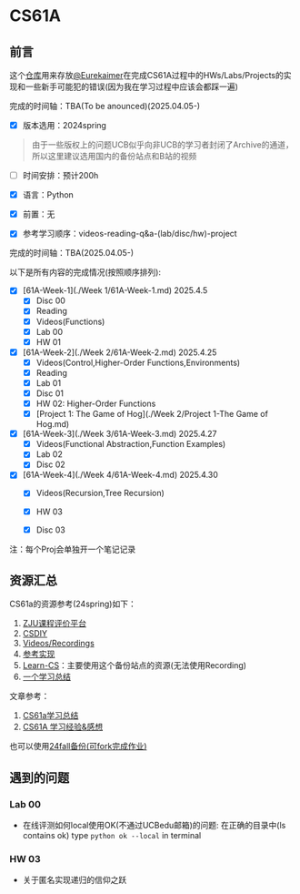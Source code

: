 # CS61A


## 前言

这个[仓库](https://github.com/Eurekaimer/CS61a)用来存放[@Eurekaimer](https://github.com/Eurekaimer)在完成CS61A过程中的HWs/Labs/Projects的实现和一些新手可能犯的错误(因为我在学习过程中应该会都踩一遍)


完成的时间轴：TBA(To be anounced)(2025.04.05-)


- [x] 版本选用：2024spring

> 由于一些版权上的问题UCB似乎向非UCB的学习者封闭了Archive的通道，所以这里建议选用国内的备份站点和B站的视频

- [ ] 时间安排：预计200h

- [x] 语言：Python

- [x] 前置：无

- [x] 参考学习顺序：videos-reading-q&a-(lab/disc/hw)-project

  

完成的时间轴：TBA(2025.04.05-)

以下是所有内容的完成情况(按照顺序排列):

- [x] [61A-Week-1](./Week 1/61A-Week-1.md) 2025.4.5
	- [x] Disc 00
	- [x] Reading
	- [x] Videos(Functions)
	- [x] Lab 00
	- [x] HW 01
- [x] [61A-Week-2](./Week 2/61A-Week-2.md) 2025.4.25
	- [x] Videos(Control,Higher-Order Functions,Environments)
	- [x] Reading
	- [x] Lab 01
	- [x] Disc 01
	- [x] HW 02: Higher-Order Functions
	- [x] [Project 1: The Game of Hog](./Week 2/Project 1-The Game of Hog.md)
- [x] [61A-Week-3](./Week 3/61A-Week-3.md) 2025.4.27
	- [x] Videos(Functional Abstraction,Function Examples)
	- [x] Lab 02
	- [x] Disc 02
- [x] [61A-Week-4](./Week 4/61A-Week-4.md) 2025.4.30
	- [x] Videos(Recursion,Tree Recursion)
	- [x] HW 03
	- [x] Disc 03



注：每个Proj会单独开一个笔记记录




## 资源汇总

CS61a的资源参考(24spring)如下：
1. [ZJU课程评价平台](https://conanhujinming.github.io/comments-for-awesome-courses/%E8%AE%A1%E7%AE%97%E6%9C%BA%E5%AF%BC%E8%AE%BA/UC%20BerkeleyCS61A%E8%AE%A1%E7%AE%97%E6%9C%BA%E7%A8%8B%E5%BA%8F%E7%9A%84%E6%9E%84%E9%80%A0%E4%B8%8E%E8%A7%A3%E9%87%8A/)
2. [CSDIY](https://csdiy.wiki/%E7%BC%96%E7%A8%8B%E5%85%A5%E9%97%A8/Python/CS61A/?h=cs61a#_1)
3. [Videos/Recordings](https://www.bilibili.com/video/BV1sy411z7nA/?vd_source=483c12ed150608294868953a0c6e7078)
4. [参考实现](https://github.com/shuo-liu16/CS61A)
5. [Learn-CS](https://www.learncs.site/docs/curriculum-resource/cs61a/cs61a_en)：主要使用这个备份站点的资源(无法使用Recording)
6. [一个学习总结](https://github.com/half-dreamer/CS61A-20fa?tab=readme-ov-file)

文章参考：

1. [CS61a学习总结](https://zhuanlan.zhihu.com/p/640290712)
2. [CS61A 学习经验&感想](https://zhuanlan.zhihu.com/p/486323075)


也可以使用[24fall备份(可fork完成作业)](https://github.com/InsideEmpire/CS61A-Assignments?tab=readme-ov-file#%E4%B8%AD%E6%96%87%E8%AF%B4%E6%98%8E)


## 遇到的问题


### Lab 00

+ 在线评测如何local使用OK(不通过UCBedu邮箱)的问题: 在正确的目录中(ls contains ok) type `python ok --local` in terminal

### HW 03 

+ 关于匿名实现递归的信仰之跃